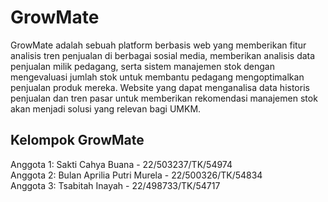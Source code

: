 # GrowMate
GrowMate adalah sebuah platform berbasis web yang memberikan fitur analisis tren penjualan di berbagai sosial media, memberikan analisis data penjualan milik pedagang, serta sistem manajemen stok dengan mengevaluasi jumlah stok untuk membantu pedagang mengoptimalkan penjualan produk mereka. Website yang dapat menganalisa data historis penjualan dan tren pasar untuk memberikan rekomendasi manajemen stok akan menjadi solusi yang relevan bagi UMKM.

## Kelompok GrowMate
Anggota 1: Sakti Cahya Buana - 22/503237/TK/54974  
Anggota 2: Bulan Aprilia Putri Murela - 22/500326/TK/54834  
Anggota 3: Tsabitah Inayah - 22/498733/TK/54717  
